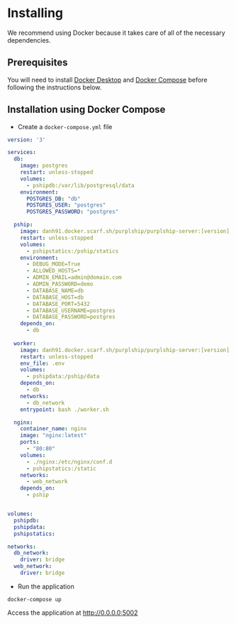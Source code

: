 # Installing

We recommend using Docker because it takes care of all of the necessary dependencies.


## Prerequisites 

You will need to install [Docker Desktop](https://www.docker.com/products/docker-desktop) and 
[Docker Compose](https://docs.docker.com/compose/install/) before following the instructions below.


## Installation using Docker Compose

- Create a `docker-compose.yml` file

```yaml
version: '3'

services:
  db:
    image: postgres
    restart: unless-stopped
    volumes:
      - pshipdb:/var/lib/postgresql/data
    environment:
      POSTGRES_DB: "db"
      POSTGRES_USER: "postgres"
      POSTGRES_PASSWORD: "postgres"

  pship:
    image: danh91.docker.scarf.sh/purplship/purplship-server:[version]
    restart: unless-stopped
    volumes:
      - pshipstatics:/pship/statics
    environment:
      - DEBUG_MODE=True
      - ALLOWED_HOSTS=*
      - ADMIN_EMAIL=admin@domain.com
      - ADMIN_PASSWORD=demo
      - DATABASE_NAME=db
      - DATABASE_HOST=db
      - DATABASE_PORT=5432
      - DATABASE_USERNAME=postgres
      - DATABASE_PASSWORD=postgres
    depends_on:
      - db
  
  worker:
    image: danh91.docker.scarf.sh/purplship/purplship-server:[version]
    restart: unless-stopped
    env_file: .env
    volumes:
      - pshipdata:/pship/data
    depends_on:
      - db
    networks:
      - db_network
    entrypoint: bash ./worker.sh

  nginx:
    container_name: nginx
    image: "nginx:latest"
    ports:
      - "80:80"
    volumes:
      - ./nginx:/etc/nginx/conf.d
      - pshipstatics:/static
    networks:
      - web_network
    depends_on:
      - pship


volumes:
  pshipdb:
  pshipdata:
  pshipstatics:

networks:
  db_network:
    driver: bridge
  web_network:
    driver: bridge
```

- Run the application

```terminal
docker-compose up
```

Access the application at http://0.0.0.0:5002

